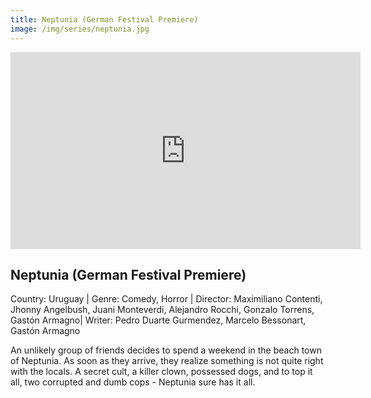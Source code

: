 ```yaml
---
title: Neptunia (German Festival Premiere)
image: /img/series/neptunia.jpg
---
```

<iframe width="560" height="315" src="https://www.youtube.com/watch?v=L4F47T5K2qo&t" frameborder="0" allow="accelerometer; autoplay; encrypted-media; gyroscope; picture-in-picture" allowfullscreen></iframe>

## Neptunia (German Festival Premiere)
Country: Uruguay | Genre: Comedy, Horror | Director: Maximiliano Contenti, Jhonny Angelbush, Juani Monteverdi, Alejandro Rocchi, Gonzalo Torrens, Gastón Armagno| Writer: Pedro Duarte Gurmendez, Marcelo Bessonart, Gastón Armagno

An unlikely group of friends decides to spend a weekend in the beach town of Neptunia. As soon as they arrive, they realize something is not quite right with the locals. A secret cult, a killer clown, possessed dogs, and to top it all, two corrupted and dumb cops - Neptunia sure has it all.